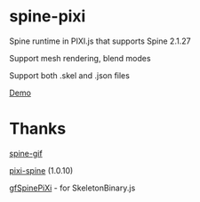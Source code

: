 # spine-pixi
Spine runtime in PIXI.js that supports Spine 2.1.27

Support mesh rendering, blend modes

Support both .skel and .json files

[Demo](https://dalfc.github.io/spine-pixi/)

# Thanks
[spine-gif](https://naganeko.github.io/spine-gif/)

[pixi-spine](https://github.com/pixijs/pixi-spine/tree/45233fef019a57a3f62b8a3ca3bbfc323de69e14) (1.0.10)

[gfSpinePiXi](https://github.com/cullus/gfSpinePiXi) - for SkeletonBinary.js
